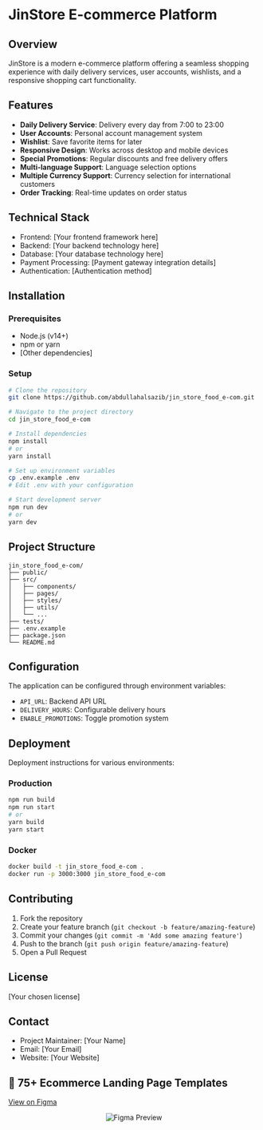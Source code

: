 # JinStore E-commerce Platform

## Overview
JinStore is a modern e-commerce platform offering a seamless shopping experience with daily delivery services, user accounts, wishlists, and a responsive shopping cart functionality.

## Features
- **Daily Delivery Service**: Delivery every day from 7:00 to 23:00
- **User Accounts**: Personal account management system
- **Wishlist**: Save favorite items for later
- **Responsive Design**: Works across desktop and mobile devices
- **Special Promotions**: Regular discounts and free delivery offers
- **Multi-language Support**: Language selection options
- **Multiple Currency Support**: Currency selection for international customers
- **Order Tracking**: Real-time updates on order status

## Technical Stack
- Frontend: [Your frontend framework here]
- Backend: [Your backend technology here]
- Database: [Your database technology here]
- Payment Processing: [Payment gateway integration details]
- Authentication: [Authentication method]

## Installation

### Prerequisites
- Node.js (v14+)
- npm or yarn
- [Other dependencies]

### Setup
```bash
# Clone the repository
git clone https://github.com/abdullahalsazib/jin_store_food_e-com.git

# Navigate to the project directory
cd jin_store_food_e-com

# Install dependencies
npm install
# or
yarn install

# Set up environment variables
cp .env.example .env
# Edit .env with your configuration

# Start development server
npm run dev
# or
yarn dev
```

## Project Structure
```
jin_store_food_e-com/
├── public/
├── src/
│   ├── components/
│   ├── pages/
│   ├── styles/
│   ├── utils/
│   └── ...
├── tests/
├── .env.example
├── package.json
└── README.md
```

## Configuration
The application can be configured through environment variables:
- `API_URL`: Backend API URL
- `DELIVERY_HOURS`: Configurable delivery hours
- `ENABLE_PROMOTIONS`: Toggle promotion system

## Deployment
Deployment instructions for various environments:

### Production
```bash
npm run build
npm run start
# or
yarn build
yarn start
```

### Docker
```bash
docker build -t jin_store_food_e-com .
docker run -p 3000:3000 jin_store_food_e-com
```

## Contributing
1. Fork the repository
2. Create your feature branch (`git checkout -b feature/amazing-feature`)
3. Commit your changes (`git commit -m 'Add some amazing feature'`)
4. Push to the branch (`git push origin feature/amazing-feature`)
5. Open a Pull Request

## License
[Your chosen license]

## Contact
- Project Maintainer: [Your Name]
- Email: [Your Email]
- Website: [Your Website]



## 📌 75+ Ecommerce Landing Page Templates  
[View on Figma](https://www.figma.com/design/mabt2U0xxd5Lr8jAhLAGqj/75%2B-Ecommerce-Landing-Page-Templates-(Community)?node-id=6314-2751&t=PHC4RZiKnyH0tLgT-4)  
<center>

  
![Figma Preview](https://i.ibb.co.com/TMS2ssFt/image.png)  

</center>
